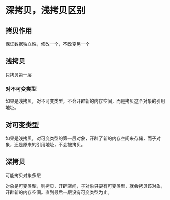 # 深拷贝，浅拷贝区别

## 拷贝作用

保证数据独立性，修改一个，不改变另一个



## 浅拷贝

只拷贝第一层

### 对不可变类型 

如果是浅拷贝，对不可变类型，不会开辟新的内存空间，而是拷贝这个对象的引用地址。

## 对可变类型

如果是浅拷贝，对可变类型的第一层对象，开辟了新的内存空间来存储，而子对象，还是原来的引用地址，不会被拷贝。



## 深拷贝

可能拷贝对象多层

对象是可变类型，则拷贝，开辟空间，子对象只要有可变类型，就会拷贝该对象，开辟新的内存空间。直到最后一层没有可变类型为止。